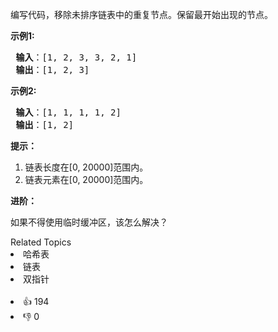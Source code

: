 <p>编写代码，移除未排序链表中的重复节点。保留最开始出现的节点。</p>

<p> <strong>示例1:</strong></p>

<pre>
<strong> 输入</strong>：[1, 2, 3, 3, 2, 1]
<strong> 输出</strong>：[1, 2, 3]
</pre>

<p> <strong>示例2:</strong></p>

<pre>
<strong> 输入</strong>：[1, 1, 1, 1, 2]
<strong> 输出</strong>：[1, 2]
</pre>

<p><strong>提示：</strong></p>

<ol> 
 <li>链表长度在[0, 20000]范围内。</li> 
 <li>链表元素在[0, 20000]范围内。</li> 
</ol>

<p> <strong>进阶：</strong></p>

<p>如果不得使用临时缓冲区，该怎么解决？</p>

<div><div>Related Topics</div><div><li>哈希表</li><li>链表</li><li>双指针</li></div></div><br><div><li>👍 194</li><li>👎 0</li></div>